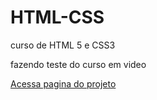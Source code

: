 # HTML-CSS
 curso de HTML 5 e CSS3

 fazendo teste do curso em video


<a href="https://vittorfreitas03.github.io/HTML-CSS/EXERCICIOS/Desafio Criando Site/android">Acessa pagina do projeto</a>
